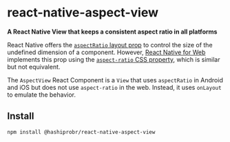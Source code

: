 react-native-aspect-view
========================

**A React Native View that keeps a consistent aspect ratio in all platforms**

React Native offers the [`aspectRatio` layout
prop](https://reactnative.dev/docs/layout-props#aspectratio) to control the size
of the undefined dimension of a component. However, [React Native for
Web](https://necolas.github.io/react-native-web/) implements this prop using the
[`aspect-ratio` CSS
property](https://developer.mozilla.org/en-US/docs/Web/CSS/aspect-ratio), which
is similar but not equivalent.

The `AspectView` React Component is a `View` that uses `aspectRatio` in Android
and iOS but does not use `aspect-ratio` in the web. Instead, it uses `onLayout`
to emulate the behavior.


Install
-------

```
npm install @hashiprobr/react-native-aspect-view
```
